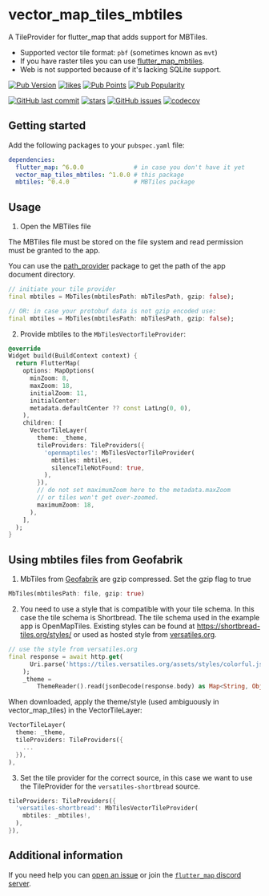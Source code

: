 # vector_map_tiles_mbtiles

A TileProvider for flutter_map that adds support for MBTiles.

- Supported vector tile format: `pbf` (sometimes known as `mvt`)
- If you have raster tiles
  you can
  use [flutter_map_mbtiles](https://pub.dev/packages/flutter_map_mbtiles).
- Web is not supported because of it's lacking SQLite support.

[![Pub Version](https://img.shields.io/pub/v/vector_map_tiles_mbtiles)](https://pub.dev/packages/vector_map_tiles_mbtiles)
[![likes](https://img.shields.io/pub/likes/vector_map_tiles_mbtiles?logo=flutter)](https://pub.dev/packages/vector_map_tiles_mbtiles)
[![Pub Points](https://img.shields.io/pub/points/vector_map_tiles_mbtiles)](https://pub.dev/packages/vector_map_tiles_mbtiles/score)
[![Pub Popularity](https://img.shields.io/pub/popularity/vector_map_tiles_mbtiles)](https://pub.dev/packages/vector_map_tiles_mbtiles)

[![GitHub last commit](https://img.shields.io/github/last-commit/josxha/flutter_map_plugins)](https://github.com/josxha/flutter_map_plugins)
[![stars](https://badgen.net/github/stars/josxha/flutter_map_plugins?label=stars&color=green&icon=github)](https://github.com/josxha/flutter_map_plugins/stargazers)
[![GitHub issues](https://img.shields.io/github/issues/josxha/flutter_map_plugins)](https://github.com/josxha/flutter_map_plugins/issues)
[![codecov](https://codecov.io/gh/josxha/flutter_map_plugins/graph/badge.svg?token=5045489G7X)](https://codecov.io/gh/josxha/flutter_map_plugins)

## Getting started

Add the following packages to your `pubspec.yaml` file:

```yaml
dependencies:
  flutter_map: ^6.0.0              # in case you don't have it yet 
  vector_map_tiles_mbtiles: ^1.0.0 # this package
  mbtiles: ^0.4.0                  # MBTiles package
```

## Usage

1. Open the MBTiles file

The MBTiles file must be stored on the file system and read permission must be
granted to the app.

You can use the [path_provider](https://pub.dev/packages/path_provider) package
to get the path of the app document directory.

```dart
// initiate your tile provider
final mbtiles = MbTiles(mbtilesPath: mbTilesPath, gzip: false);

// OR: in case your protobuf data is not gzip encoded use:
final mbtiles = MbTiles(mbtilesPath: mbTilesPath, gzip: false);
```

2. Provide mbtiles to the `MbTilesVectorTileProvider`:

```dart
@override
Widget build(BuildContext context) {
  return FlutterMap(
    options: MapOptions(
      minZoom: 8,
      maxZoom: 18,
      initialZoom: 11,
      initialCenter:
      metadata.defaultCenter ?? const LatLng(0, 0),
    ),
    children: [
      VectorTileLayer(
        theme: _theme,
        tileProviders: TileProviders({
          'openmaptiles': MbTilesVectorTileProvider(
            mbtiles: mbtiles,
            silenceTileNotFound: true,
          ),
        }),
        // do not set maximumZoom here to the metadata.maxZoom
        // or tiles won't get over-zoomed.
        maximumZoom: 18,
      ),
    ],
  );
}
```

## Using mbtiles files from Geofabrik

1. MbTiles from [Geofabrik](https://download.geofabrik.de/) are gzip compressed. Set the gzip flag to true
```dart
MbTiles(mbtilesPath: file, gzip: true)
```

2. You need to use a style that is compatible with your tile schema. In this case the tile schema is Shortbread. The tile schema used in the example app is OpenMapTiles. Existing styles can be found at https://shortbread-tiles.org/styles/ or used as hosted style from [versatiles.org](https://versatiles.org/).

```dart
// use the style from versatiles.org
final response = await http.get(
      Uri.parse('https://tiles.versatiles.org/assets/styles/colorful.json'),
    );
    _theme =
        ThemeReader().read(jsonDecode(response.body) as Map<String, Object?>);
```

When downloaded, apply the theme/style (used ambiguously in vector_map_tiles) in the VectorTileLayer:

```dart
VectorTileLayer(
  theme: _theme,
  tileProviders: TileProviders({
    ...
  }),
),
```

3. Set the tile provider for the correct source, in this case we want to use the TileProvider for the `versatiles-shortbread` source.

```dart
tileProviders: TileProviders({
  'versatiles-shortbread': MbTilesVectorTileProvider(
    mbtiles: _mbtiles!,
  ),
}),
```

## Additional information

If you need help you
can [open an issue](https://github.com/josxha/flutter_map_plugins/issues/new/choose)
or join
the [`flutter_map` discord server](https://discord.gg/BwpEsjqMAH).